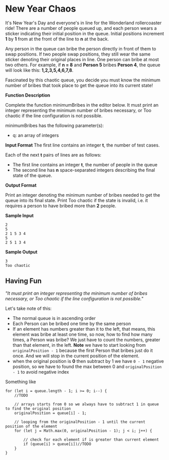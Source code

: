 # New Year Chaos

It's New Year's Day and everyone's in line for the Wonderland rollercoaster ride! There are a number of people queued up, and each person wears a sticker indicating their initial position in the queue. Initial positions increment **1** by **1** from at the front of the line to **n** at the back.

Any person in the queue can bribe the person directly in front of them to swap positions. If two people swap positions, they still wear the same sticker denoting their original places in line. One person can bribe at most two others. For example, if **n = 8** and **Person 5** bribes **Person 4**, the queue will look like this: **1,2,3,5,4,6,7,8**.

Fascinated by this chaotic queue, you decide you must know the minimum number of bribes that took place to get the queue into its current state!

**Function Description**

Complete the function minimumBribes in the editor below. It must print an integer representing the minimum number of bribes necessary, or Too chaotic if the line configuration is not possible.

minimumBribes has the following parameter(s):

* q: an array of integers

**Input Format**
The first line contains an integer **t**, the number of test cases.

Each of the next **t** pairs of lines are as follows:
* The first line contains an integer **t**, the number of people in the queue
* The second line has **n** space-separated integers describing the final state of the queue. 

**Output Format**

Print an integer denoting the minimum number of bribes needed to get the queue into its final state. Print Too chaotic if the state is invalid, i.e. it requires a person to have bribed more than **2** people.

**Sample Input**
```
2
5
2 1 5 3 4
5
2 5 1 3 4
```
**Sample Output**
```
3
Too chaotic
```
## Having Fun

*"It must print an integer representing the minimum number of bribes necessary, or Too chaotic if the line configuration is not possible."*

Let's take note of this:
* The normal queue is in ascending order 
* Each Person can be bribed one time by the same person  
* If an element has numbers greater than it to the left, that means, this element was bribe at least one time, so now, how to find how many times, a Person was bribe? We just have to count the numbers, greater than that element, in the left.
**Note** we have to start looking from `originalPosition - 1` because the first Person that bribes just do it once. And we will stop in the current position of the element.
* when the original position is **0** then subtract by 1 we have `0 - 1` negative position, so we have to found the max between 0 and `originalPosition - 1` to avoid negative index

Something like

```
for (let i = queue.length - 1; i >= 0; i--) {
    //TODO

    // arrays starts from 0 so we always have to subtract 1 in queue to find the original position
    originalPosition = queue[i] - 1;

    // looping from the originalPosition - 1 until the current position of the element
    for (let j = Math.max(0, originalPosition - 1); j < i; j++) {

        // check for each element if is greater than current element
        if (queue[i] > queue[i])//TODO
    }
}
```
